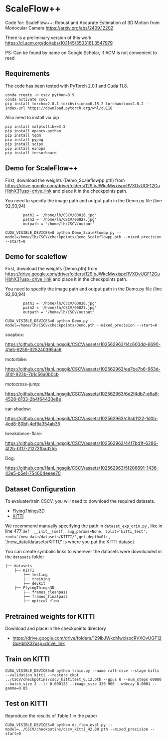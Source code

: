 
# ScaleFlow++
Code for: ScaleFlow++: Robust and Accurate Estimation of 3D Motion from Monocular Camera  https://arxiv.org/abs/2409.12202

There is a preliminary version of this work https://dl.acm.org/doi/abs/10.1145/3503161.3547979

PS: Can be found by name on Google Scholar, if ACM is not convenient to read

## Requirements
The code has been tested with PyTorch 2.0.1 and Cuda 11.8.
```Shell
conda create -n cscv python=3.9
conda activate cscv
pip install torch==2.0.1 torchvision==0.15.2 torchaudio==2.0.2 --index-url https://download.pytorch.org/whl/cu118
```

Also need to install via pip
```Shell
pip install matplotlib==3.5
pip install opencv-python
pip install tqdm
pip install pypng
pip install scipy
pip install einops
pip install tensorboard
```


## Demo for ScaleFlow++
First, download the weights (Demo_Scaleflowpp.pth) from https://drive.google.com/drive/folders/129lbJWkcMwxispcRVXOvUGF12GuHbhX3?usp=drive_link and place it in the checkpoints path.

You need to specify the image path and output path in the Demo.py file (line 92,93,94)
```Shell
        path1 = '/home/lh/CSCV/00026.jpg'
        path2 = '/home/lh/CSCV/00027.jpg'
        outpath = '/home/lh/CSCV/output'
```
```Shell
CUDA_VISIBLE_DEVICES=0 python Demo_ScaleFlowpp.py --model=/home/lh/CSCV/checkpoints/Demo_Scaleflowpp.pth --mixed_precision --start=0
```

## Demo for scaleflow
First, download the weights (Demo.pth) from https://drive.google.com/drive/folders/129lbJWkcMwxispcRVXOvUGF12GuHbhX3?usp=drive_link and place it in the checkpoints path.

You need to specify the image path and output path in the Demo.py file (line 92,93,94)
```Shell
        path1 = '/home/lh/CSCV/00026.jpg'
        path2 = '/home/lh/CSCV/00027.jpg'
        outpath = '/home/lh/CSCV/output'
```
```Shell
CUDA_VISIBLE_DEVICES=0 python Demo.py --model=/home/lh/CSCV/checkpoints/Demo.pth --mixed_precision --start=0
```



soapbox:

https://github.com/HanLingsgjk/CSCV/assets/102562963/14c603dd-6690-41e5-9259-025240395da8



motorbike:

https://github.com/HanLingsgjk/CSCV/assets/102562963/ea7be7b6-963d-4f4f-923b-7b1c56a0b0cb


motocross-jump:

https://github.com/HanLingsgjk/CSCV/assets/102562963/6d2f4db7-e6a6-4528-8133-2b4f64420e8e




car-shadow:

https://github.com/HanLingsgjk/CSCV/assets/102562963/c9ab1122-1d0b-4cd8-80bf-4ef9a354ab35

breakdance-flare:


https://github.com/HanLingsgjk/CSCV/assets/102562963/44f7bd1f-6286-4f2b-b117-21272fbad255

Dog:


https://github.com/HanLingsgjk/CSCV/assets/102562963/5f206891-1436-43e5-b5e1-754604eeee70





## Dataset Configuration
To evaluate/train CSCV, you will need to download the required datasets. 
* [FlyingThings3D](https://lmb.informatik.uni-freiburg.de/resources/datasets/SceneFlowDatasets.en.html)
* [KITTI](http://www.cvlibs.net/datasets/kitti/eval_scene_flow.php?benchmark=flow)

We recommend manually specifying the path in `dataset_exp_orin.py` , like in line 477 `def  __init__(self, aug_params=None, split='kitti_test', root='/new_data/datasets/KITTI/',get_depth=0):` , '/new_data/datasets/KITTI/' is where you put the KITTI dataset.

You can create symbolic links to wherever the datasets were downloaded in the `datasets` folder
```Shell
├── datasets
    ├── KITTI
        ├── testing
        ├── training
        ├── devkit
    ├── FlyingThings3D
        ├── frames_cleanpass
        ├── frames_finalpass
        ├── optical_flow
```
## Pretrained weights for KITTI
Download and place in the checkpoints directory
* https://drive.google.com/drive/folders/129lbJWkcMwxispcRVXOvUGF12GuHbhX3?usp=drive_link

## Train on KITTI
```Shell
CUDA_VISIBLE_DEVICES=0 python train.py --name raft-cscv --stage kitti --validation kitti --restore_ckpt ../CSCV/checkpotins/cscv_kittitest_6.12.pth --gpus 0 --num_steps 60000 --batch_size 2 --lr 0.000125 --image_size 320 960 --wdecay 0.0001 --gamma=0.85
```

## Test on KITTI
Reproduce the results of Table 1 in the paper
```Shell
CUDA_VISIBLE_DEVICES=0 python dc_flow_eval.py --model=../CSCV/checkpotins/cscv_kitti_42.08.pth --mixed_precision --start=0
```
